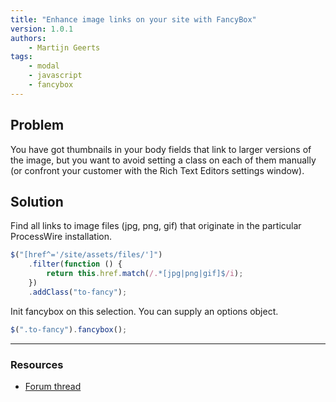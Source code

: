 ```yaml
---
title: "Enhance image links on your site with FancyBox"
version: 1.0.1
authors:
    - Martijn Geerts
tags:
    - modal
    - javascript
    - fancybox
---
```


## Problem

You have got thumbnails in your body fields that link to larger versions of the image, but you want to avoid setting a class on each of them manually (or confront your customer with the Rich Text Editors settings window).

## Solution

Find all links to image files (jpg, png, gif) that originate in the particular ProcessWire installation.

```js
$("[href^='/site/assets/files/']")
    .filter(function () {
        return this.href.match(/.*[jpg|png|gif]$/i);
    })
    .addClass("to-fancy");
```

Init fancybox on this selection. You can supply an options object.

```js
$(".to-fancy").fancybox();
```

---

### Resources

-   [Forum thread](https://processwire.com/talk/topic/5578-how-to-use-fancybox/?p=73141)
